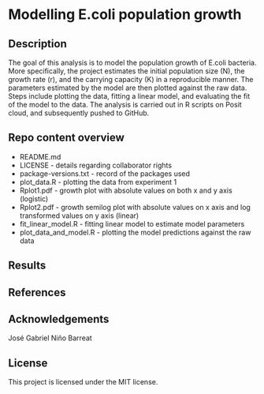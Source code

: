 # Modelling E.coli population growth

## Description
The goal of this analysis is to model the population growth of E.coli bacteria. More specifically, the project estimates the initial population size (N), the growth rate (r), and the carrying capacity (K) in a reproducible manner. The parameters estimated by the model are then plotted against the raw data. Steps include plotting the data, fitting a linear model, and evaluating the fit of the model to the data. The analysis is carried out in R scripts on Posit cloud, and subsequently pushed to GitHub.

## Repo content overview

* README.md
* LICENSE - details regarding collaborator rights
* package-versions.txt - record of the packages used
* plot_data.R - plotting the data from experiment 1
* Rplot1.pdf - growth plot with absolute values on both x and y axis (logistic)
* Rplot2.pdf - growth semilog plot with absolute values on x axis and log transformed values on y axis (linear)
* fit_linear_model.R - fitting linear model to estimate model parameters
* plot_data_and_model.R - plotting the model predictions against the raw data

## Results


## References


## Acknowledgements
José Gabriel Niño Barreat

## License
This project is licensed under the MIT license.
